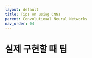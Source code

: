 ```yaml
---
layout: default
title: Tips on using CNNs
parent: Convolutional Neural Networks
nav_order: 04
---
```


# 실제 구현할 때 팁

